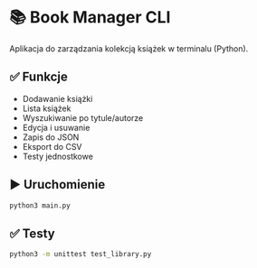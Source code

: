 # 📚 Book Manager CLI

Aplikacja do zarządzania kolekcją książek w terminalu (Python).

## ✅ Funkcje

- Dodawanie książki
- Lista książek
- Wyszukiwanie po tytule/autorze
- Edycja i usuwanie
- Zapis do JSON
- Eksport do CSV
- Testy jednostkowe

## ▶️ Uruchomienie

```bash
python3 main.py
```

## ✅ Testy

```bash
python3 -m unittest test_library.py
```
